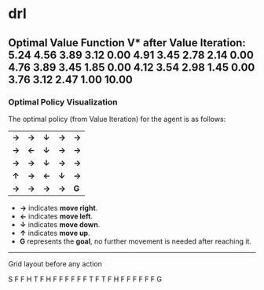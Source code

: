 # drl

Optimal Value Function V* after Value Iteration:
5.24 4.56 3.89 3.12 0.00
4.91 3.45 2.78 2.14 0.00
4.76 3.89 3.45 1.85 0.00
4.12 3.54 2.98 1.45 0.00
3.76 3.12 2.47 1.00 10.00
-------------
### Optimal Policy Visualization

The optimal policy (from Value Iteration) for the agent is as follows:

|   |   |   |   |   |
|---|---|---|---|---|
| **→** | **→** | **↓** | **→** | **→** |
| **→** | **←** | **↓** | **→** | **→** |
| **→** | **→** | **↓** | **→** | **→** |
| **↑** | **→** | **←** | **↓** | **→** |
| **→** | **→** | **→** | **→** | **G** |

- **→** indicates **move right**.
- **←** indicates **move left**.
- **↓** indicates **move down**.
- **↑** indicates **move up**.
- **G** represents the **goal**, no further movement is needed after reaching it.


------------
Grid layout before any action

S F F H T
F H F F F
F F F T F
T F H F F
F F F F G
